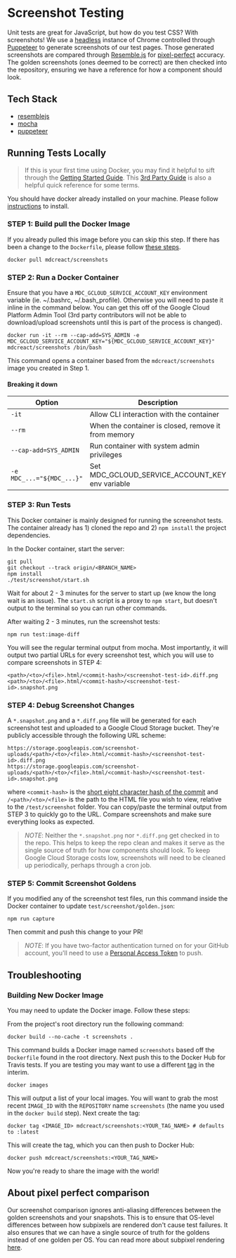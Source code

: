 # Screenshot Testing

Unit tests are great for JavaScript, but how do you test CSS? With screenshots! We use a [headless](https://chromium.googlesource.com/chromium/src/+/lkgr/headless/README.md) instance of Chrome controlled through [Puppeteer](https://github.com/GoogleChrome/puppeteer) to generate screenshots of our test pages. Those generated screenshots are compared through [Resemble.js](https://github.com/HuddleEng/Resemble.js) for [pixel-perfect](#about-pixel-perfect-comparison) accuracy. The golden screenshots (ones deemed to be correct) are then checked into the repository, ensuring we have a reference for how a component should look.

## Tech Stack

- [resemblejs](https://www.npmjs.com/package/resemblejs)
- [mocha](https://github.com/mochajs/mocha)
- [puppeteer](https://github.com/GoogleChrome/puppeteer)

## Running Tests Locally

> If this is your first time using Docker, you may find it helpful to sift through the [Getting Started Guide](https://docs.docker.com/get-started/#images-and-containers). This [3rd Party Guide](http://odewahn.github.io/docker-jumpstart/building-images-with-dockerfiles.html) is also a helpful quick reference for some terms.

You should have docker already installed on your machine. Please follow [instructions](https://docs.docker.com/install/) to install.

### STEP 1: Build pull the Docker Image

If you already pulled this image before you can skip this step. If there has been a change to the `Dockerfile`, please follow [these steps](#building-new-docker-image).

```
docker pull mdcreact/screenshots
```

### STEP 2: Run a Docker Container

Ensure that you have a `MDC_GCLOUD_SERVICE_ACCOUNT_KEY` environment variable (ie. ~/.bashrc, ~/.bash_profile). Otherwise you will need to paste it inline in the command below. You can get this off of the Google Cloud Platform Admin Tool (3rd party contributors will not be able to download/upload screenshots until this is part of the process is changed).

```
docker run -it --rm --cap-add=SYS_ADMIN -e MDC_GCLOUD_SERVICE_ACCOUNT_KEY="${MDC_GCLOUD_SERVICE_ACCOUNT_KEY}" mdcreact/screenshots /bin/bash
```

This command opens a container based from the `mdcreact/screenshots` image you created in Step 1.

#### Breaking it down

| Option                    | Description                                         |
| ------------------------- | --------------------------------------------------- |
| `-it`                     | Allow CLI interaction with the container            |
| `--rm`                    | When the container is closed, remove it from memory |
| `--cap-add=SYS_ADMIN`     | Run container with system admin privileges          |
| `-e MDC_...="${MDC_...}"` | Set MDC_GCLOUD_SERVICE_ACCOUNT_KEY env variable     |

### STEP 3: Run Tests

This Docker container is mainly designed for running the screenshot tests. The container already has 1) cloned the repo and 2) `npm install` the project dependencies.

In the Docker container, start the server:

```
git pull
git checkout --track origin/<BRANCH_NAME>
npm install
./test/screenshot/start.sh
```

Wait for about 2 - 3 minutes for the server to start up (we know the long wait is an issue). The `start.sh` script is a proxy to `npm start`, but doesn't output to the terminal so you can run other commands.

After waiting 2 - 3 minutes, run the screenshot tests:

```
npm run test:image-diff
```

You will see the regular terminal output from mocha. Most importantly, it will output two partial URLs for every screenshot test, which you will use to compare screenshots in STEP 4:

```
<path>/<to>/<file>.html/<commit-hash>/<screenshot-test-id>.diff.png
<path>/<to>/<file>.html/<commit-hash>/<screenshot-test-id>.snapshot.png
```

### STEP 4: Debug Screenshot Changes

A `*.snapshot.png` and a `*.diff.png` file will be generated for each screenshot test and uploaded to a Google Cloud Storage bucket. They're publicly accessible through the following URL scheme:

```
https://storage.googleapis.com/screenshot-uploads/<path>/<to>/<file>.html/<commit-hash>/<screenshot-test-id>.diff.png
https://storage.googleapis.com/screenshot-uploads/<path>/<to>/<file>.html/<commit-hash>/<screenshot-test-id>.snapshot.png
```

where `<commit-hash>` is the [short eight character hash of the commit](https://stackoverflow.com/a/5694416) and `/<path>/<to>/<file>` is the path to the HTML file you wish to view, relative to the `/test/screenshot` folder. You can copy/paste the terminal output from STEP 3 to quickly go to the URL. Compare screenshots and make sure everything looks as expected.

> _NOTE_: Neither the `*.snapshot.png` nor `*.diff.png` get checked in to the repo. This helps to keep the repo clean and makes it serve as the single source of truth for how components should look. To keep Google Cloud Storage costs low, screenshots will need to be cleaned up periodically, perhaps through a cron job.

### STEP 5: Commit Screenshot Goldens

If you modified any of the screenshot test files, run this command inside the Docker container to update `test/screenshot/golden.json`:

```
npm run capture
```

Then commit and push this change to your PR!

> _NOTE_: If you have two-factor authentication turned on for your GitHub account, you'll need to use a [Personal Access Token](https://help.github.com/articles/creating-a-personal-access-token-for-the-command-line/) to push.

## Troubleshooting

### Building New Docker Image

You may need to update the Docker image. Follow these steps:

From the project's root directory run the following command:

```
docker build --no-cache -t screenshots .
```

This command builds a Docker image named `screenshots` based off the `Dockerfile` found in the root directory. Next push this to the Docker Hub for Travis tests. If you are testing you may want to use a different [tag](https://hub.docker.com/r/mdcreact/screenshots/tags/) in the interim.

```
docker images
```

This will output a list of your local images. You will want to grab the most recent `IMAGE_ID` with the `REPOSITORY` name `screenshots` (the name you used in the `docker build` step). Next create the tag:

```
docker tag <IMAGE_ID> mdcreact/screenshots:<YOUR_TAG_NAME> # defaults to :latest
```

This will create the tag, which you can then push to Docker Hub:

```
docker push mdcreact/screenshots:<YOUR_TAG_NAME>
```

Now you're ready to share the image with the world!

## About pixel perfect comparison

Our screenshot comparison ignores anti-aliasing differences between the golden screenshots and your snapshots. This is to ensure that OS-level differences between how subpixels are rendered don't cause test failures. It also ensures that we can have a single source of truth for the goldens instead of one golden per OS. You can read more about subpixel rendering [here](https://en.wikipedia.org/wiki/Subpixel_rendering).
